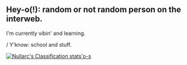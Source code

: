 ## Hey-o(!): random or not random person on the interweb.
I'm currently vibin' and learning.

  / Y'know: school and stuff.

[![Nullarc's Classification stats'o-s](https://github-readme-stats.vercel.app/api?username=SA-Nullarc&show_icons=true&theme=aura_dark&hide_border=true&bg_color=90,331F26,3A2824,331F26,251726&include_all_commits=true)](https://github.com/SA-Nullarc/SA-Nullarc)

